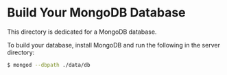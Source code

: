 # Build Your MongoDB Database

This directory is dedicated for a MongoDB database.

To build your database, install MongoDB and run the following in the server directory:
```bash
$ mongod --dbpath ./data/db
```
